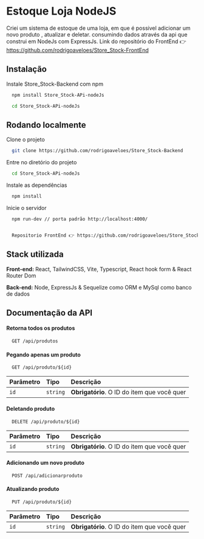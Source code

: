 
# Estoque Loja NodeJS

Criei um sistema de estoque de uma loja, em que é possivel adicionar  um novo produto , atualizar e deletar.
consumindo dados através da api que construi em NodeJs com ExpressJs.
Link do repositório do FrontEnd 👉 https://github.com/rodrigoaveloes/Store_Stock-FrontEnd




## Instalação

Instale Store_Stock-Backend com npm

```bash
  npm install Store_Stock-APi-nodeJs

  cd Store_Stock-APi-nodeJs

```
    
## Rodando localmente

Clone o projeto

```bash
  git clone https://github.com/rodrigoaveloes/Store_Stock-Backend
```

Entre no diretório do projeto

```bash
  cd Store_Stock-APi-nodeJs
```

Instale as dependências

```bash
  npm install
```

Inicie o servidor

```bash
  npm run-dev // porta padrão http://localhost:4000/
```

```bash

  Repositorio FrontEnd 👉 https://github.com/rodrigoaveloes/Store_Stock-FrontEnd

```


## Stack utilizada

**Front-end:** React, TailwindCSS, Vite, Typescript, React hook form & React Router Dom

**Back-end:** Node, ExpressJs & Sequelize como ORM e MySql como banco de dados


## Documentação da API

#### Retorna todos os produtos

```http
  GET /api/produtos
```


#### Pegando apenas um produto

```http
  GET /api/produto/${id}
```

| Parâmetro   | Tipo       | Descrição                                   |
| :---------- | :--------- | :------------------------------------------ |
| `id`      | `string` | **Obrigatório**. O ID do item que você quer |






#### Deletando produto

```http
  DELETE /api/produto/${id}
```

| Parâmetro   | Tipo       | Descrição                                   |
| :---------- | :--------- | :------------------------------------------ |
| `id`      | `string` | **Obrigatório**. O ID do item que você quer |




#### Adicionando um novo produto

```http
  POST /api/adicionarproduto
```



#### Atualizando produto

```http
  PUT /api/produto/${id}
```

| Parâmetro   | Tipo       | Descrição                                   |
| :---------- | :--------- | :------------------------------------------ |
| `id`      | `string` | **Obrigatório**. O ID do item que você quer |
